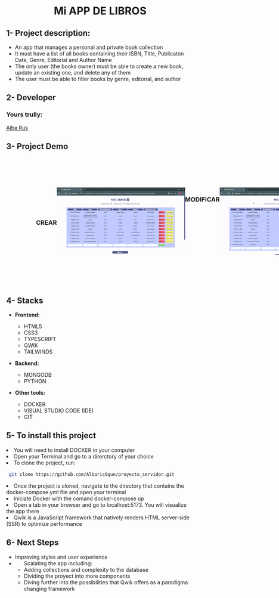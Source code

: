 <h1 align="center">Mi APP DE LIBROS</h1>

<h2> 1- Project description:</h2>
  <ul>
    <li>An app that manages a personal and private book collection</li>
    <li>It must have a list of all books containing their ISBN, Title, Publicaton Date, Genre, Editorial and Author Name</li>
    <li>The only user (the books owner) must be able to create a new book, update an existing one, and delete any of them</li>
    <li>The user must be able to filter books by genre, editorial, and author</li>
  </ul>

## 2- Developer

  ### Yours trully:
  
   [Alba Rus](https://github.com/Albaric0que)
  
  <h2> 3- Project Demo</h2> 

  <div style="heigth:auto; display:flex; padding:5rem;">
    <h3 style="align-self: center;">CREAR</h3>
    <img style="width:1000px"; src="./frontend/public/gifs/crear.gif" alt="Crear"/>
    <h3>MODIFICAR</h3>
    <img style="width:1000px"; src="./frontend/public/gifs/modificar.gif" alt="Modificar"/>
    <h3>BORRAR</h3>
    <img style="width:1000px"; src="./frontend/public/gifs/borrar.gif" alt="Borrar"/>
    <h3>FILTRAR POR EDITORIAL</h3>
    <img style="width:1000px"; src="./frontend/public/gifs/editorial.gif" alt="Filtrar por Editorial"/>
    <h3>FILTRAR POR GÉNERO Y AUTOR</h3>
    <img style="width:1000px"; src="./frontend/public/gifs/genero-autor.gif" alt="Filtrar por Género y Autor"/>
  </div>

<h2> 4- Stacks</h2>

* **Frontend:**
  <ul>
    <li>HTML5</li>
    <li>CSS3</li>
    <li>TYPESCRIPT</li>
    <li>QWIK</li>
    <li>TAILWINDS</li>
  </ul> 

* **Backend:**
  <ul>
    <li>MONGODB</li>
    <li>PYTHON</li>
  </ul>
  
* **Other tools:**   
  <ul>
    <li>DOCKER</li>
    <li>VISUAL STUDIO CODE (IDE)</li>
    <li>GIT</li>
  </ul>

<h2> 5- To install this project</h2>
  <li>You will need to install DOCKER in your computer</li>
  <li>Open your Terminal and go to a direrctory of your choice</li>
  <li>
    To clone the project, run:
    
  ```bash  
   git clone https://github.com/Albaric0que/proyecto_servidor.git
  ```  
  </li>
  <li>Once the project is cloned, navigate to the directory that contains the docker-compose.yml file and open your terminal</li>
  <li>Iniciate Docker with the comand docker-compose up</li>
  <li>Open a tab in your browser and go to localhost:5173. You will visualize the app there</li>
  <li>Qwik is a JavaScript framework that natively renders HTML server-side (SSR) to optimize performance </li>

<h2> 6- Next Steps</h2>
<ul>
  <li>Improving styles and user experience</li>
  <li>
    <ul>Scalating the app including:  
      <li>Adding collections and complexity to the database</li>
      <li>Dividing the proyect into more components</li>
      <li>Diving further into the possibilities that Qwik offers as a paradigma changing framework</li>
    </ul>
  </li>
</ul>







